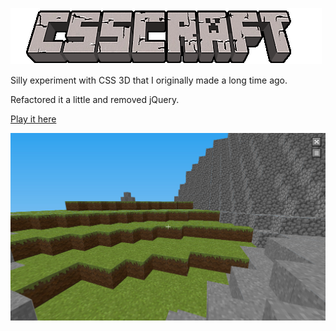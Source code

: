 ![image](/images/csscraft.png)

Silly experiment with CSS 3D that I originally made a long time ago.

Refactored it a little and removed jQuery.

[Play it here](https://tecouchman.github.io/CSSCraft)

![image](/images/screenshot.jpg)